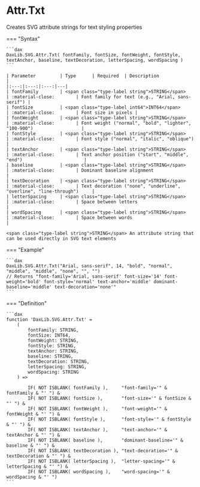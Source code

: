 # Attr.Txt

Creates SVG attribute strings for text styling properties

=== "Syntax"

    ```dax
    DaxLib.SVG.Attr.Txt( fontFamily, fontSize, fontWeight, fontStyle, textAnchor, baseline, textDecoration, letterSpacing, wordSpacing )
    ```

    | Parameter         | Type      | Required  | Description                                                           | 
    |:---:|:---:|:---:|---|
    | fontFamily        | <span class="type-label string">STRING</span>    | :material-close:        | Font family for text (e.g., "Arial, sans-serif") |
    | fontSize          | <span class="type-label int64">INT64</span>     | :material-close:        | Font size in pixels |
    | fontWeight        | <span class="type-label string">STRING</span>    | :material-close:        | Font weight ("normal", "bold", "lighter", "100-900")                  |
    | fontStyle         | <span class="type-label string">STRING</span>    | :material-close:        | Font style ("normal", "italic", "oblique")                            |
    | textAnchor        | <span class="type-label string">STRING</span>    | :material-close:        | Text anchor position ("start", "middle", "end")                       |
    | baseline          | <span class="type-label string">STRING</span>    | :material-close:        | Dominant baseline alignment                                           |
    | textDecoration    | <span class="type-label string">STRING</span>    | :material-close:        | Text decoration ("none", "underline", "overline", "line-through")     |
    | letterSpacing     | <span class="type-label string">STRING</span>    | :material-close:        | Space between letters                                                 |
    | wordSpacing       | <span class="type-label string">STRING</span>    | :material-close:        | Space between words                                                   |

    <span class="type-label string">STRING</span> An attribute string that can be used directly in SVG text elements

=== "Example"

    ```dax
    DaxLib.SVG.Attr.Txt("Arial, sans-serif", 14, "bold", "normal", "middle", "middle", "none", "", "")
    // Returns "font-family='Arial, sans-serif' font-size='14' font-weight='bold' font-style='normal' text-anchor='middle' dominant-baseline='middle' text-decoration='none'"
    ```

=== "Definition"

    ```dax
    function 'DaxLib.SVG.Attr.Txt' = 
        (
            fontFamily: STRING,
            fontSize: INT64,
            fontWeight: STRING,
            fontStyle: STRING,
            textAnchor: STRING,
            baseline: STRING,
            textDecoration: STRING,
            letterSpacing: STRING,
            wordSpacing: STRING
        ) =>

            IF( NOT ISBLANK( fontFamily ),     "font-family='" & fontFamily & "' ") &
            IF( NOT ISBLANK( fontSize ),       "font-size='" & fontSize & "' ") &
            IF( NOT ISBLANK( fontWeight ),     "font-weight='" & fontWeight & "' ") &
            IF( NOT ISBLANK( fontStyle ),      "font-style='" & fontStyle & "' ") &
            IF( NOT ISBLANK( textAnchor ),     "text-anchor='" & textAnchor & "' ") &
            IF( NOT ISBLANK( baseline ),       "dominant-baseline='" & baseline & "' ") &
            IF( NOT ISBLANK( textDecoration ), "text-decoration='" & textDecoration & "' ") &
            IF( NOT ISBLANK( letterSpacing ),  "letter-spacing='" & letterSpacing & "' ") &
            IF( NOT ISBLANK( wordSpacing ),    "word-spacing='" & wordSpacing & "' ")
    ```